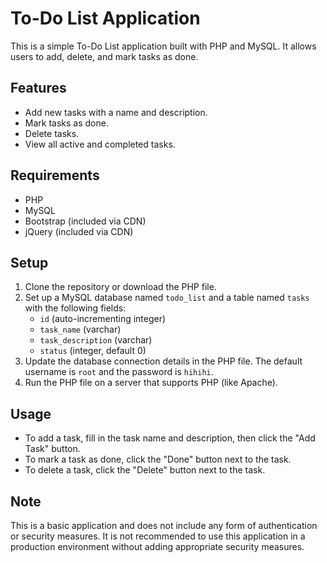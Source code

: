 # To-Do List Application

This is a simple To-Do List application built with PHP and MySQL. It allows users to add, delete, and mark tasks as done.

## Features

- Add new tasks with a name and description.
- Mark tasks as done.
- Delete tasks.
- View all active and completed tasks.

## Requirements

- PHP
- MySQL
- Bootstrap (included via CDN)
- jQuery (included via CDN)

## Setup

1. Clone the repository or download the PHP file.
2. Set up a MySQL database named `todo_list` and a table named `tasks` with the following fields:
   - `id` (auto-incrementing integer)
   - `task_name` (varchar)
   - `task_description` (varchar)
   - `status` (integer, default 0)
3. Update the database connection details in the PHP file. The default username is `root` and the password is `hihihi`.
4. Run the PHP file on a server that supports PHP (like Apache).

## Usage

- To add a task, fill in the task name and description, then click the "Add Task" button.
- To mark a task as done, click the "Done" button next to the task.
- To delete a task, click the "Delete" button next to the task.

## Note

This is a basic application and does not include any form of authentication or security measures. It is not recommended to use this application in a production environment without adding appropriate security measures.
